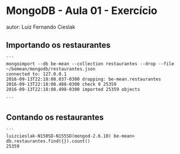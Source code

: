 # MongoDB - Aula 01 - Exercício
autor: Luiz Fernando Cieslak

## Importando os restaurantes

    ```
	mongoimport --db be-mean --collection restaurantes --drop --file ~/bemean/mongodb/restaurantes.json
	connected to: 127.0.0.1
	2016-09-13T22:18:08.037-0300 dropping: be-mean.restaurantes
	2016-09-13T22:18:08.488-0300 check 9 25359
	2016-09-13T22:18:08.498-0300 imported 25359 objects

    ```

## Contando os restaurantes

    ```
	luizcieslak-N150SD-N155SD(mongod-2.6.10) be-mean> db.restaurantes.find({}).count()
	25359
